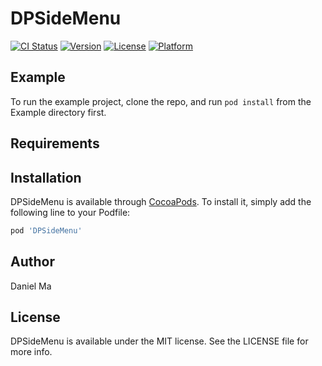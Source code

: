 # DPSideMenu

[![CI Status](http://img.shields.io/travis/danielpluvia/DPSideMenu.svg?style=flat)](https://travis-ci.org/danielpluvia/DPSideMenu)
[![Version](https://img.shields.io/cocoapods/v/DPSideMenu.svg?style=flat)](http://cocoapods.org/pods/DPSideMenu)
[![License](https://img.shields.io/cocoapods/l/DPSideMenu.svg?style=flat)](http://cocoapods.org/pods/DPSideMenu)
[![Platform](https://img.shields.io/cocoapods/p/DPSideMenu.svg?style=flat)](http://cocoapods.org/pods/DPSideMenu)

## Example

To run the example project, clone the repo, and run `pod install` from the Example directory first.

## Requirements

## Installation

DPSideMenu is available through [CocoaPods](http://cocoapods.org). To install
it, simply add the following line to your Podfile:

```ruby
pod 'DPSideMenu'
```

## Author

Daniel Ma

## License

DPSideMenu is available under the MIT license. See the LICENSE file for more info.
